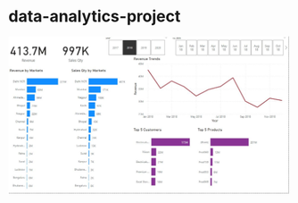 # data-analytics-project
![sales-insights-report](https://github.com/prashantg6838/data-analytics-project/blob/main/sales%20insights/01.JPG)
